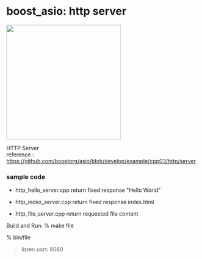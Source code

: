 boost_asio: http server
===============

<image src="https://raw.githubusercontent.com/ohwada/MAC_cpp_Samples/master/boost_asio/screenshots/http_file_server.png" width="300" /> 

HTTP Server  
reference : https://github.com/boostorg/asio/blob/develop/example/cpp03/http/server


### sample code
- http_hello_server.cpp
return fixed response "Hello World"  

- http_index_server.cpp
return fixed response index.html

- http_file_server.cpp
return requested file content


Build and Run:
% make file

% bin/file
> listen port: 8080



